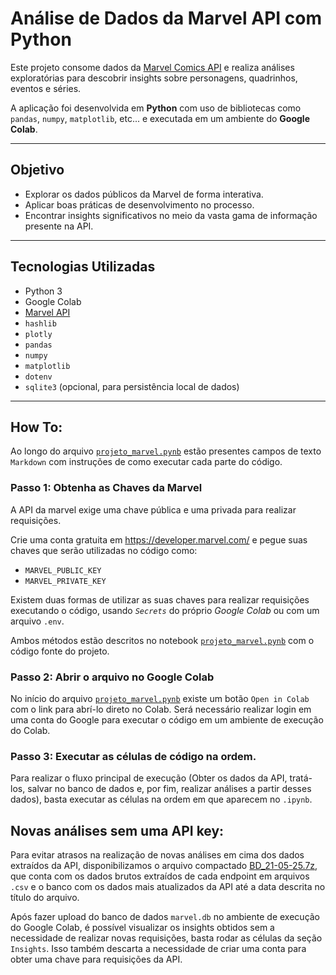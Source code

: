 #  Análise de Dados da Marvel API com Python

Este projeto consome dados da [Marvel Comics API](https://developer.marvel.com/) e realiza análises exploratórias para descobrir insights sobre personagens, quadrinhos, eventos e séries.

A aplicação foi desenvolvida em **Python** com uso de bibliotecas como `pandas`, `numpy`, `matplotlib`, etc... e executada em um ambiente do **Google Colab**.

---

##  Objetivo

- Explorar os dados públicos da Marvel de forma interativa.
- Aplicar boas práticas de desenvolvimento no processo.
- Encontrar insights significativos no meio da vasta gama de informação presente na API.

---

##  Tecnologias Utilizadas

- Python 3
- Google Colab
- [Marvel API](https://developer.marvel.com/)
- `hashlib`
- `plotly`
- `pandas`
- `numpy`
- `matplotlib`
- `dotenv`
- `sqlite3` (opcional, para persistência local de dados)


---

##  How To:
Ao longo do arquivo [`projeto_marvel.pynb`](projeto_marvel.ipynb) estão presentes campos de texto `Markdown` com instruções de como executar cada parte do código.

### Passo 1: Obtenha as Chaves da Marvel
A API da marvel exige uma chave pública e uma privada para realizar requisições.

Crie uma conta gratuita em https://developer.marvel.com/ e pegue suas chaves que serão utilizadas no código como:

- `MARVEL_PUBLIC_KEY`
- `MARVEL_PRIVATE_KEY`

Existem duas formas de utilizar as suas chaves para realizar requisições executando o código, usando <i/>`Secrets`</i> do próprio <i/>Google Colab</i> ou com um arquivo `.env`.

Ambos métodos estão descritos no notebook [`projeto_marvel.pynb`](projeto_marvel.ipynb) com o código fonte do projeto.

### Passo 2: Abrir o arquivo no Google Colab
No início do arquivo [`projeto_marvel.pynb`](projeto_marvel.ipynb) existe um botão `Open in Colab` com o link para abrí-lo direto no Colab. Será necessário realizar login em uma conta do Google para executar o código em um ambiente de execução do Colab.

### Passo 3: Executar as células de código na ordem.
Para realizar o fluxo principal de execução (Obter os dados da API, tratá-los, salvar no banco de dados e, por fim, realizar análises a partir desses dados), basta executar as células na ordem em que aparecem no `.ipynb`.

## Novas análises sem uma API key:
Para evitar atrasos na realização de novas análises em cima dos dados extraídos da API, disponibilizamos o arquivo compactado [BD_21-05-25.7z](BD_21-05-25.7z), que conta com os dados brutos extraídos de cada endpoint em arquivos `.csv`  e o banco com os dados mais atualizados da API até a data descrita no título do arquivo.

Após fazer upload do banco de dados `marvel.db` no ambiente de execução do Google Colab, é possível visualizar os insights obtidos sem a necessidade de realizar novas requisições, basta rodar as células da seção `Insights`. Isso também descarta a necessidade de criar uma conta para obter uma chave para requisições da API.

